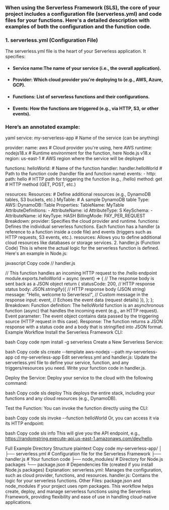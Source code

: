 ### When using the Serverless Framework (SLS), the core of your project includes a configuration file (serverless.yml) and code files for your functions. Here's a detailed description with examples of both the configuration and the function code.

### 1. serverless.yml (Configuration File)
The serverless.yml file is the heart of your Serverless application. It specifies:

- #### Service name:The name of your service (i.e., the overall application).
- #### Provider: Which cloud provider you're deploying to (e.g., AWS, Azure, GCP).
- #### Functions: List of serverless functions and their configurations.
- #### Events: How the functions are triggered (e.g., via HTTP, S3, or other events).

### Here’s an annotated example:

yaml
     service: my-serverless-app  # Name of the service (can be anything)

provider:
  name: aws  # Cloud provider you're using, here AWS
  runtime: nodejs18.x  # Runtime environment for the function, here Node.js v18.x
  region: us-east-1  # AWS region where the service will be deployed

functions:
  helloWorld:  # Name of the function
    handler: handler.helloWorld  # Path to the function code (handler file and function name)
    events:
      - http:
          path: hello  # HTTP path for triggering the function (e.g., /hello)
          method: get  # HTTP method (GET, POST, etc.)
          
resources:
  Resources:  # Define additional resources (e.g., DynamoDB tables, S3 buckets, etc.)
    MyTable:  # A sample DynamoDB table
      Type: AWS::DynamoDB::Table
      Properties:
        TableName: MyTable
        AttributeDefinitions:
          - AttributeName: id
            AttributeType: S
        KeySchema:
          - AttributeName: id
            KeyType: HASH
        BillingMode: PAY_PER_REQUEST
Breakdown:
provider: Specifies the cloud provider and runtime.
functions: Defines the individual serverless functions. Each function has a handler (a reference to a function inside a code file) and events (triggers such as HTTP requests, S3 events, etc.).
resources: Allows you to define additional cloud resources like databases or storage services.
2. handler.js (Function Code)
This is where the actual logic for the serverless function is defined. Here's an example in Node.js:

javascript
Copy code
// handler.js

// This function handles an incoming HTTP request to the /hello endpoint
module.exports.helloWorld = async (event) => {
  // The response body is sent back as a JSON object
  return {
    statusCode: 200,  // HTTP response status
    body: JSON.stringify({  // HTTP response body (JSON string)
      message: "Hello, welcome to Serverless!",  // Custom message in the response
      input: event,  // Echoes the event data (request details)
    }),
  };
};
Breakdown:
Function definition: The helloWorld function is an asynchronous function (async) that handles the incoming event (e.g., an HTTP request).
Event parameter: The event object contains data passed by the triggering source (HTTP request in this case).
Response: The function returns a JSON response with a status code and a body that is stringified into JSON format.
Example Workflow
Install the Serverless Framework CLI:

bash
Copy code
npm install -g serverless
Create a New Serverless Service:

bash
Copy code
sls create --template aws-nodejs --path my-serverless-app
cd my-serverless-app
Edit serverless.yml and handler.js: Update the serverless.yml file to define your service, function, and any triggers/resources you need. Write your function code in handler.js.

Deploy the Service: Deploy your service to the cloud with the following command:

bash
Copy code
sls deploy
This deploys the entire stack, including your functions and any cloud resources (e.g., DynamoDB).

Test the Function: You can invoke the function directly using the CLI:

bash
Copy code
sls invoke --function helloWorld
Or, you can access it via its HTTP endpoint:

bash
Copy code
sls info
This will give you the API endpoint, e.g., https://randomstring.execute-api.us-east-1.amazonaws.com/dev/hello.

Full Example Directory Structure
plaintext
Copy code
my-serverless-app/
│
├── serverless.yml      # Configuration file for the Serverless Framework
├── handler.js          # Your function code
├── node_modules/       # Directory for Node.js packages
└── package.json        # Dependencies file (created if you install Node.js packages)
Explanation:
serverless.yml: Manages the configuration, such as cloud provider, functions, and resources.
handler.js: Contains the logic for your serverless functions.
Other Files: package.json and node_modules if your project uses npm packages.
This workflow helps create, deploy, and manage serverless functions using the Serverless Framework, providing flexibility and ease of use in handling cloud-native applications.
